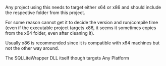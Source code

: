 ﻿Any project using this needs to target either x64 or x86 and should include the respective folder from this project.

For some reason cannot get it to decide the version and run/compile time (even if the executable project targets x86, it seems it sometimes copies from the x64 folder, even after cleaning it).

Usually x86 is recommended since it is compatible with x64 machines but not the other way around.

The SQLLiteWrapper DLL itself though targets Any Platform
